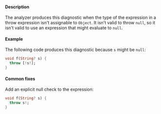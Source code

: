 #### Description

The analyzer produces this diagnostic when the type of the expression in a
throw expression isn't assignable to `Object`. It isn't valid to throw
`null`, so it isn't valid to use an expression that might evaluate to
`null`.

#### Example

The following code produces this diagnostic because `s` might be `null`:

```dart
void f(String? s) {
  throw [!s!];
}
```

#### Common fixes

Add an explicit null check to the expression:

```dart
void f(String? s) {
  throw s!;
}
```